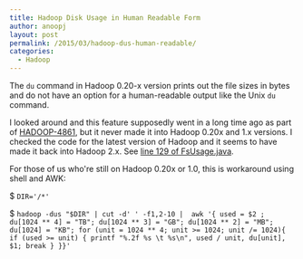 ```yaml
---
title: Hadoop Disk Usage in Human Readable Form
author: anoopj
layout: post
permalink: /2015/03/hadoop-dus-human-readable/
categories:
  - Hadoop
---
```


The `du` command in Hadoop 0.20-x version prints out the file sizes in
bytes and do not have an option for a human-readable output like the Unix
`du` command.

I looked around and this feature supposedly went in a long time ago as part
of [HADOOP-4861](https://issues.apache.org/jira/browse/HADOOP-4861), but it
never made it into Hadoop 0.20x and 1.x versions. I checked the code for
the latest version of Hadoop and it seems to have made it back into
Hadoop 2.x. See
[line 129 of FsUsage.java](https://github.com/apache/hadoop/blob/trunk/hadoop-common-project/hadoop-common/src/main/java/org/apache/hadoop/fs/shell/FsUsage.java#L129).

For those of us who're still on Hadoop 0.20x or 1.0, this is workaround
using shell and AWK:

$ `DIR='/*'`

$ `hadoop -dus "$DIR" | cut -d' ' -f1,2-10 |  awk '{ used = $2 ; du[1024 ** 4] = "TB"; du[1024 ** 3] = "GB"; du[1024 ** 2] = "MB"; du[1024] = "KB"; for (unit = 1024 ** 4; unit >= 1024; unit /= 1024){ if (used >= unit) { printf "%.2f %s \t %s\n", used / unit, du[unit], $1; break } }}'`
